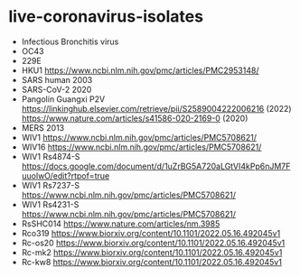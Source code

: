 # live-coronavirus-isolates

- Infectious Bronchitis virus
- OC43
- 229E
- HKU1 https://www.ncbi.nlm.nih.gov/pmc/articles/PMC2953148/
- SARS human 2003
- SARS-CoV-2 2020
- Pangolin Guangxi P2V https://linkinghub.elsevier.com/retrieve/pii/S2589004222006216 (2022) https://www.nature.com/articles/s41586-020-2169-0 (2020)
- MERS 2013
- WIV1 https://www.ncbi.nlm.nih.gov/pmc/articles/PMC5708621/
- WIV16 https://www.ncbi.nlm.nih.gov/pmc/articles/PMC5708621/
- WIV1 Rs4874-S https://docs.google.com/document/d/1uZrBG5A720aLGtVI4kPp6nJM7FuuolwO/edit?rtpof=true
- WIV1 Rs7237-S https://www.ncbi.nlm.nih.gov/pmc/articles/PMC5708621/
- WIV1 Rs4231-S https://www.ncbi.nlm.nih.gov/pmc/articles/PMC5708621/
- RsSHC014 https://www.nature.com/articles/nm.3985
- Rco319 https://www.biorxiv.org/content/10.1101/2022.05.16.492045v1
- Rc-os20 https://www.biorxiv.org/content/10.1101/2022.05.16.492045v1
- Rc-mk2 https://www.biorxiv.org/content/10.1101/2022.05.16.492045v1
- Rc-kw8 https://www.biorxiv.org/content/10.1101/2022.05.16.492045v1
